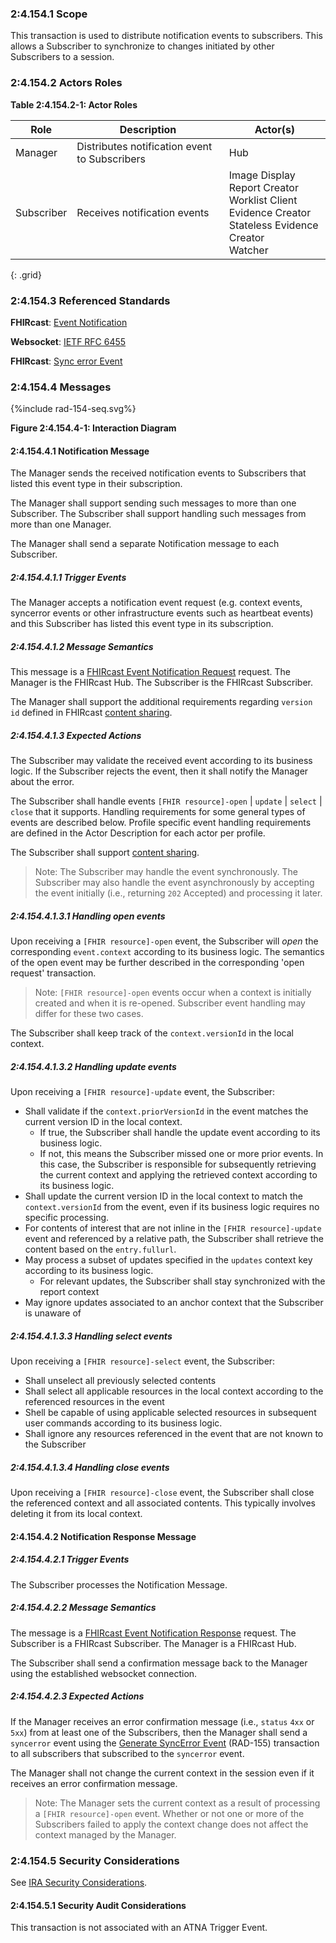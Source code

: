 ### 2:4.154.1 Scope

This transaction is used to distribute notification events to subscribers. This allows a Subscriber to synchronize to changes initiated by other Subscribers to a session.

### 2:4.154.2 Actors Roles

**Table 2:4.154.2-1: Actor Roles**

| Role | Description | Actor(s)                         |
|------|-------------|----------------------------------|
| Manager | Distributes notification event to Subscribers | Hub |
| Subscriber | Receives notification events | Image Display<br>Report Creator<br>Worklist Client<br>Evidence Creator<br>Stateless Evidence Creator<br>Watcher |
{: .grid}

### 2:4.154.3 Referenced Standards

**FHIRcast**: [Event Notification](https://build.fhir.org/ig/HL7/fhircast-docs/2-5-EventNotification.html)

**Websocket**: [IETF RFC 6455](https://www.rfc-editor.org/rfc/rfc6455)

**FHIRcast**: [Sync error Event](https://build.fhir.org/ig/HL7/fhircast-docs/3-2-1-SyncError.html)

### 2:4.154.4 Messages

<div>
{%include rad-154-seq.svg%}
</div>

<div style="clear: left"/>

**Figure 2:4.154.4-1: Interaction Diagram**

#### 2:4.154.4.1 Notification Message
The Manager sends the received notification events to Subscribers that listed this event type in their subscription.

The Manager shall support sending such messages to more than one Subscriber. The Subscriber shall support handling such messages from more than one Manager.

The Manager shall send a separate Notification message to each Subscriber.

##### 2:4.154.4.1.1 Trigger Events

The Manager accepts a notification event request (e.g. context events, syncerror events or other infrastructure events such as heartbeat events) and this Subscriber has listed this event type in its subscription.

##### 2:4.154.4.1.2 Message Semantics

This message is a [FHIRcast Event Notification Request](https://build.fhir.org/ig/HL7/fhircast-docs/2-5-EventNotification.html#event-notification-request) request. The Manager is the FHIRcast Hub. The Subscriber is the FHIRcast Subscriber.

The Manager shall support the additional requirements regarding `version id` defined in FHIRcast [content sharing](https://build.fhir.org/ig/HL7/fhircast-docs/2-10-ContentSharing.html).

##### 2:4.154.4.1.3 Expected Actions

The Subscriber may validate the received event according to its business logic. If the Subscriber rejects the event, then it shall notify the Manager about the error.

The Subscriber shall handle events `[FHIR resource]-open` \| `update` \| `select` \| `close` that it supports. Handling requirements for some general types of events are described below. Profile specific event handling requirements are defined in the Actor Description for each actor per profile.

The Subscriber shall support [content sharing](https://build.fhir.org/ig/HL7/fhircast-docs/2-10-ContentSharing.html).

> Note: The Subscriber may handle the event synchronously. The Subscriber may also handle the event asynchronously by accepting the event initially (i.e., returning `202` Accepted) and processing it later.

##### 2:4.154.4.1.3.1 Handling open events

Upon receiving a `[FHIR resource]-open` event, the Subscriber will *open* the corresponding `event.context` according to its business logic. The semantics of the open event may be further described in the corresponding 'open request' transaction.

> Note: `[FHIR resource]-open` events occur when a context is initially created and when it is re-opened. Subscriber event handling may differ for these two cases.

The Subscriber shall keep track of the `context.versionId` in the local context.

##### 2:4.154.4.1.3.2 Handling update events

Upon receiving a `[FHIR resource]-update` event, the Subscriber:
- Shall validate if the `context.priorVersionId` in the event matches the current version ID in the local context.
    - If true, the Subscriber shall handle the update event according to its business logic.
    - If not, this means the Subscriber missed one or more prior events. In this case, the Subscriber is responsible for subsequently retrieving the current context and applying the retrieved context according to its business logic.
- Shall update the current version ID in the local context to match the `context.versionId` from the event, even if its business logic requires no specific processing.
- For contents of interest that are not inline in the `[FHIR resource]-update` event and referenced by a relative path, the Subscriber shall retrieve the content based on the `entry.fullurl`.
- May process a subset of updates specified in the `updates` context key according to its business logic.
    - For relevant updates, the Subscriber shall stay synchronized with the report context
- May ignore updates associated to an anchor context that the Subscriber is unaware of


##### 2:4.154.4.1.3.3 Handling select events

Upon receiving a `[FHIR resource]-select` event, the Subscriber:
- Shall unselect all previously selected contents
- Shall select all applicable resources in the local context according to the referenced resources in the event
- Shell be capable of using applicable selected resources in subsequent user commands according to its business logic.
- Shall ignore any resources referenced in the event that are not known to the Subscriber

##### 2:4.154.4.1.3.4 Handling close events

Upon receiving a `[FHIR resource]-close` event, the Subscriber shall close the referenced context and all associated contents. This typically involves deleting it from its local context.

#### 2:4.154.4.2 Notification Response Message

##### 2:4.154.4.2.1 Trigger Events

The Subscriber processes the Notification Message.

##### 2:4.154.4.2.2 Message Semantics

The message is a [FHIRcast Event Notification Response](https://build.fhir.org/ig/HL7/fhircast-docs/2-5-EventNotification.html#event-notification-response) request. The Subscriber is a FHIRcast Subscriber. The Manager is a FHIRcast Hub.

The Subscriber shall send a confirmation message back to the Manager using the established websocket connection.

##### 2:4.154.4.2.3 Expected Actions

If the Manager receives an error confirmation message (i.e., `status` `4xx` or `5xx`) from at least one of the Subscribers, then the Manager shall send a `syncerror` event using the [Generate SyncError Event](rad-155.html) (RAD-155) transaction to all subscribers that subscribed to the `syncerror` event.

The Manager shall not change the current context in the session even if it receives an error confirmation message.

> Note: The Manager sets the current context as a result of processing a `[FHIR resource]-open` event. Whether or not one or more of the Subscribers failed to apply the context change does not affect the context managed by the Manager.

### 2:4.154.5 Security Considerations

See [IRA Security Considerations](volume-1.html#1535-ira-security-considerations).

#### 2:4.154.5.1 Security Audit Considerations

This transaction is not associated with an ATNA Trigger Event.
